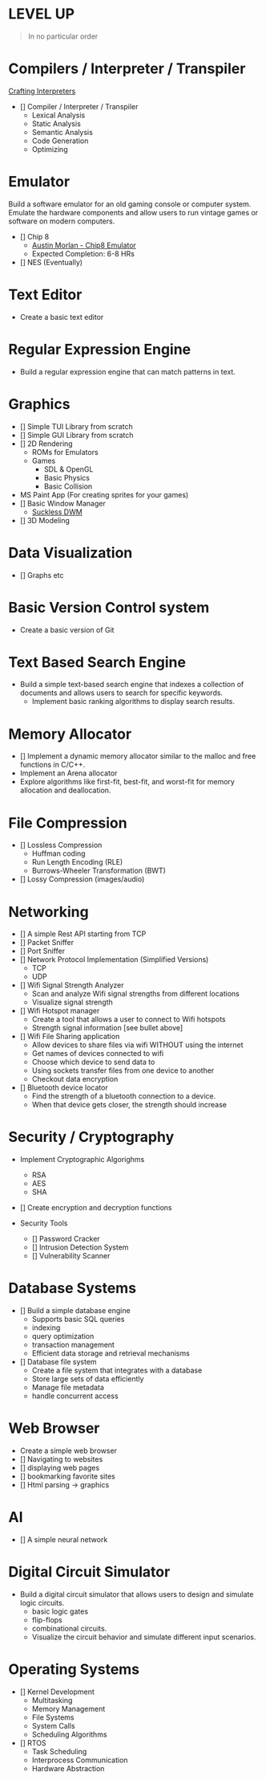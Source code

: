 # LEVEL UP
> In no particular order

# Compilers / Interpreter / Transpiler
[Crafting Interpreters](https://craftinginterpreters.com/contents.html)  
- [] Compiler / Interpreter / Transpiler  
  - Lexical Analysis  
  - Static Analysis  
  - Semantic Analysis  
  - Code Generation  
  - Optimizing  

# Emulator 
Build a software emulator for an old gaming console or computer system. 
Emulate the hardware components and allow users to run vintage games or software on modern computers.
- [] Chip 8  
	- [Austin Morlan - Chip8 Emulator](https://austinmorlan.com/posts/chip8_emulator)  
	- Expected Completion: 6-8 HRs  
- [] NES  (Eventually)  

# Text Editor
- Create a basic text editor

# Regular Expression Engine
- Build a regular expression engine that can match patterns in text.

# Graphics
- [] Simple TUI Library from scratch
- [] Simple GUI Library from scratch
- [] 2D Rendering
  - ROMs for Emulators
  - Games
	- SDL & OpenGL
	- Basic Physics
	- Basic Collision
 - MS Paint App (For creating sprites for your games)
- [] Basic Window Manager
  - [Suckless DWM](https://dwm.suckless.org/)
- [] 3D Modeling

# Data Visualization
- [] Graphs etc

# Basic Version Control system
- Create a basic version of Git

# Text Based Search Engine
- Build a simple text-based search engine that indexes a collection of documents and allows users to search for specific keywords. 
  - Implement basic ranking algorithms to display search results.

# Memory Allocator
- [] Implement a dynamic memory allocator similar to the malloc and free functions in C/C++. 
- Implement an Arena allocator
- Explore algorithms like first-fit, best-fit, and worst-fit for memory allocation and deallocation.

# File Compression
- [] Lossless Compression  
	- Huffman coding  
	- Run Length Encoding (RLE)  
	- Burrows-Wheeler Transformation (BWT)  
- [] Lossy Compression (images/audio)  

# Networking
- [] A simple Rest API starting from TCP
- [] Packet Sniffer
- [] Port Sniffer
- [] Network Protocol Implementation (Simplified Versions)
  - TCP
  - UDP
- [] Wifi Signal Strength Analyzer
  - Scan and analyze Wifi signal strengths from different locations
  - Visualize signal strength
- [] Wifi Hotspot manager
  - Create a tool that allows a user to connect to Wifi hotspots
  - Strength signal information [see bullet above]
- [] Wifi File Sharing application
  - Allow devices to share files via wifi WITHOUT using the internet
  - Get names of devices connected to wifi
  - Choose which device to send data to
  - Using sockets transfer files from one device to another
  - Checkout data encryption
- [] Bluetooth device locator
  - Find the strength of a bluetooth connection to a device.
  - When that device gets closer, the strength should increase
# Security / Cryptography
- Implement Cryptographic Algorighms
  - RSA
  - AES
  - SHA
- [] Create encryption and decryption functions

- Security Tools
  - [] Password Cracker
  - [] Intrusion Detection System
  - [] Vulnerability Scanner

# Database Systems
- [] Build a simple database engine
  - Supports basic SQL queries
  - indexing
  - query optimization
  - transaction management
  - Efficient data storage and retrieval mechanisms
- [] Database file system
  - Create a file system that integrates with a database
  - Store large sets of data efficiently
  - Manage file metadata
  - handle concurrent access

# Web Browser
- Create a simple web browser
 - [] Navigating to websites 
 - [] displaying web pages
 - [] bookmarking favorite sites
 - [] Html parsing -> graphics

# AI
- [] A simple neural network

# Digital Circuit Simulator
- Build a digital circuit simulator that allows users to design and simulate logic circuits. 
  - basic logic gates
  - flip-flops
  - combinational circuits. 
  - Visualize the circuit behavior and simulate different input scenarios.

# Operating Systems
- [] Kernel Development
  - Multitasking
  - Memory Management
  - File Systems
  - System Calls
  - Scheduling Algorithms
- [] RTOS
  - Task Scheduling
  - Interprocess Communication
  - Hardware Abstraction
